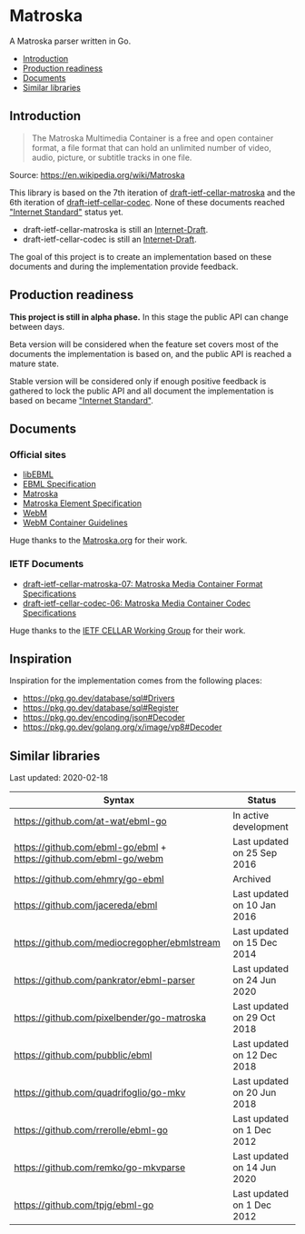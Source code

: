 # Matroska

A Matroska parser written in Go.

- [Introduction](#introduction)
- [Production readiness](#production-readiness)
- [Documents](#documents)
- [Similar libraries](#similar-libraries)

## Introduction

> The Matroska Multimedia Container is a free and open container format, a file format that can hold an unlimited number of video, audio, picture, or subtitle tracks in one file.

Source: https://en.wikipedia.org/wiki/Matroska

This library is based on the 7th iteration of [draft-ietf-cellar-matroska][draft-ietf-cellar-matroska-07] and the 6th iteration of [draft-ietf-cellar-codec][draft-ietf-cellar-codec-06]. None of these documents reached ["Internet Standard"](https://tools.ietf.org/html/rfc2026#section-4.1.3) status yet.

- draft-ietf-cellar-matroska is still an [Internet-Draft](https://tools.ietf.org/html/rfc2026#section-2.2).
- draft-ietf-cellar-codec is still an [Internet-Draft](https://tools.ietf.org/html/rfc2026#section-2.2).

The goal of this project is to create an implementation based on these documents and during the implementation provide feedback.

## Production readiness

**This project is still in alpha phase.** In this stage the public API can change between days.

Beta version will be considered when the feature set covers most of the documents the implementation is based on, and the public API is reached a mature state.

Stable version will be considered only if enough positive feedback is gathered to lock the public API and all document the implementation is based on became ["Internet Standard"](https://tools.ietf.org/html/rfc2026#section-4.1.3).

## Documents

### Official sites

- [libEBML](http://matroska-org.github.io/libebml/)
- [EBML Specification](https://matroska-org.github.io/libebml/specs.html)
- [Matroska](https://www.matroska.org/index.html)
- [Matroska Element Specification](https://matroska.org/technical/elements.html)
- [WebM](https://www.webmproject.org/)
- [WebM Container Guidelines](https://www.webmproject.org/docs/container/)

Huge thanks to the [Matroska.org](https://www.matroska.org/) for their work.

### IETF Documents

- [draft-ietf-cellar-matroska-07: Matroska Media Container Format Specifications][draft-ietf-cellar-matroska-07]
- [draft-ietf-cellar-codec-06: Matroska Media Container Codec Specifications][draft-ietf-cellar-codec-06]

Huge thanks to the [IETF CELLAR Working Group](https://datatracker.ietf.org/wg/cellar/charter/) for their work.

## Inspiration

Inspiration for the implementation comes from the following places:

- https://pkg.go.dev/database/sql#Drivers
- https://pkg.go.dev/database/sql#Register
- https://pkg.go.dev/encoding/json#Decoder
- https://pkg.go.dev/golang.org/x/image/vp8#Decoder

## Similar libraries

Last updated: 2020-02-18

| Syntax      | Status      |
| ----------- | ----------- |
| https://github.com/at-wat/ebml-go | In active development |
| https://github.com/ebml-go/ebml + https://github.com/ebml-go/webm | Last updated on 25 Sep 2016 |
| https://github.com/ehmry/go-ebml | Archived |
| https://github.com/jacereda/ebml | Last updated on 10 Jan 2016 |
| https://github.com/mediocregopher/ebmlstream | Last updated on 15 Dec 2014 |
| https://github.com/pankrator/ebml-parser | Last updated on 24 Jun 2020 |
| https://github.com/pixelbender/go-matroska | Last updated on 29 Oct 2018 |
| https://github.com/pubblic/ebml | Last updated on 12 Dec 2018 |
| https://github.com/quadrifoglio/go-mkv | Last updated on 20 Jun 2018 |
| https://github.com/rrerolle/ebml-go | Last updated on 1 Dec 2012 |
| https://github.com/remko/go-mkvparse | Last updated on 14 Jun 2020 |
| https://github.com/tpjg/ebml-go | Last updated on 1 Dec 2012 |

[draft-ietf-cellar-matroska-07]: https://www.ietf.org/archive/id/draft-ietf-cellar-matroska-07.html
[draft-ietf-cellar-codec-06]: https://www.ietf.org/archive/id/draft-ietf-cellar-codec-06.html

